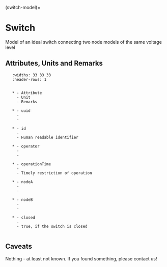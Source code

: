 (switch-model)=

# Switch

Model of an ideal switch connecting two node models of the same voltage level

## Attributes, Units and Remarks

```{list-table}
   :widths: 33 33 33
   :header-rows: 1


   * - Attribute
     - Unit
     - Remarks

   * - uuid
     -
     -

   * - id
     -
     - Human readable identifier

   * - operator
     -
     -

   * - operationTime
     -
     - Timely restriction of operation

   * - nodeA
     -
     -

   * - nodeB
     -
     -

   * - closed
     -
     - true, if the switch is closed


```

## Caveats

Nothing - at least not known.
If you found something, please contact us!
